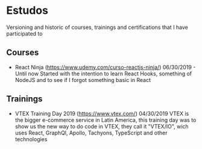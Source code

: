 # Estudos
Versioning and historic of courses, trainings and certifications that I have participated to

## Courses
* React Ninja (https://www.udemy.com/curso-reactjs-ninja/) 06/30/2019 - Until now
    Started with the intention to learn React Hooks, something of NodeJS and to see if I forgot something basic in React

## Trainings
* VTEX Training Day 2019 (https://www.vtex.com/) 04/30/2019
    VTEX is the bigger e-commerce service in Latin America, this training day was to show us the new way to do code in VTEX, they call it "VTEX/IO", wich uses React, GraphQl, Apollo, Tachyons, TypeScript and other technologies